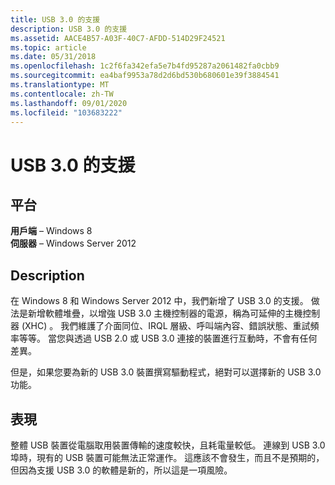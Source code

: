 ```yaml
---
title: USB 3.0 的支援
description: USB 3.0 的支援
ms.assetid: AACE4B57-A03F-40C7-AFDD-514D29F24521
ms.topic: article
ms.date: 05/31/2018
ms.openlocfilehash: 1c2f6fa342efa5e7b4fd95287a2061482fa0cbb9
ms.sourcegitcommit: ea4baf9953a78d2d6bd530b680601e39f3884541
ms.translationtype: MT
ms.contentlocale: zh-TW
ms.lasthandoff: 09/01/2020
ms.locfileid: "103683222"
---
```

# <a name="support-for-usb-30"></a>USB 3.0 的支援

## <a name="platforms"></a>平台

**用戶端** – Windows 8  
**伺服器** – Windows Server 2012  


## <a name="description"></a>Description

在 Windows 8 和 Windows Server 2012 中，我們新增了 USB 3.0 的支援。 做法是新增軟體堆疊，以增強 USB 3.0 主機控制器的電源，稱為可延伸的主機控制器 (XHC) 。 我們維護了介面同位、IRQL 層級、呼叫端內容、錯誤狀態、重試頻率等等。 當您與透過 USB 2.0 或 USB 3.0 連接的裝置進行互動時，不會有任何差異。

但是，如果您要為新的 USB 3.0 裝置撰寫驅動程式，絕對可以選擇新的 USB 3.0 功能。

## <a name="manifestation"></a>表現

整體 USB 裝置從電腦取用裝置傳輸的速度較快，且耗電量較低。 連線到 USB 3.0 埠時，現有的 USB 裝置可能無法正常運作。 這應該不會發生，而且不是預期的，但因為支援 USB 3.0 的軟體是新的，所以這是一項風險。

 

 




